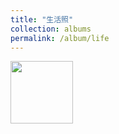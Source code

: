 ```yaml
---
title: "生活照"
collection: albums
permalink: /album/life
---
```

<a href="../keli_photo/life/WeChat_Image_20220323141826.jpg">
  <img src="../keli_photo/life/WeChat_Image_20220323141826.jpg", height="100">
</a>
